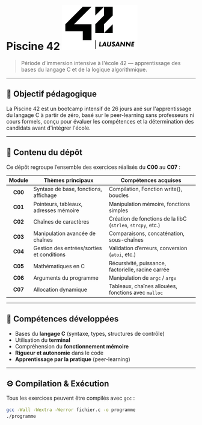 # Piscine 42  <img src="https://github.com/Julien-Quinodoz/42-project-badges/blob/main/badges/42_logo.svg" alt="42 Badge" width="200">
> Période d'immersion intensive à l'école 42 — apprentissage des bases du langage C et de la logique algorithmique.

---

## 🎯 Objectif pédagogique

La Piscine 42 est un bootcamp intensif de 26 jours axé sur l'apprentissage du langage C à partir de zéro, basé sur le peer-learning sans professeurs ni cours formels, conçu pour évaluer les compétences et la détermination des candidats avant d'intégrer l'école.

---

## 📘 Contenu du dépôt

Ce dépôt regroupe l’ensemble des exercices réalisés du **C00** au **C07** :

| Module | Thèmes principaux | Compétences acquises |
|:-------:|------------------|----------------------|
| **C00** | Syntaxe de base, fonctions, affichage | Compilation, Fonction write(), boucles |
| **C01** | Pointeurs, tableaux, adresses mémoire | Manipulation mémoire, fonctions simples |
| **C02** | Chaînes de caractères | Création de fonctions de la libC (`strlen`, `strcpy`, etc.) |
| **C03** | Manipulation avancée de chaînes | Comparaisons, concaténation, sous-chaînes |
| **C04** | Gestion des entrées/sorties et conditions | Validation d’erreurs, conversion (`atoi`, etc.) |
| **C05** | Mathématiques en C | Récursivité, puissance, factorielle, racine carrée |
| **C06** | Arguments du programme | Manipulation de `argc` / `argv` |
| **C07** | Allocation dynamique | Tableaux, chaînes allouées, fonctions avec `malloc` |

---

## 🧠 Compétences développées

- Bases du **langage C** (syntaxe, types, structures de contrôle)  
- Utilisation du **terminal**  
- Compréhension du **fonctionnement mémoire**  
- **Rigueur et autonomie** dans le code  
- **Apprentissage par la pratique** (peer-learning)

---

## ⚙️ Compilation & Exécution

Tous les exercices peuvent être compilés avec `gcc` :

```bash
gcc -Wall -Wextra -Werror fichier.c -o programme
./programme
